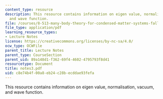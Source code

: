 ```yaml
---
content_type: resource
description: This resource contains information on eigen value, normalisation, vacuum,
  and wave function.
file: /courses/8-513-many-body-theory-for-condensed-matter-systems-fall-2004/c8e74b4f00a8eb24c28becddae93fefa_notes3.pdf
file_type: application/pdf
learning_resource_types:
- Lecture Notes
license: https://creativecommons.org/licenses/by-nc-sa/4.0/
ocw_type: OCWFile
parent_title: Lecture Notes
parent_type: CourseSection
parent_uid: 89a148d1-f362-69f4-4602-4795793f8d41
resourcetype: Document
title: notes3.pdf
uid: c8e74b4f-00a8-eb24-c28b-ecddae93fefa
---
```

This resource contains information on eigen value, normalisation, vacuum, and wave function.